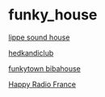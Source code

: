 # funky_house

[lippe sound house](http://lippe-sound-house.stream.laut.fm/lippe-sound-house)

[hedkandiclub](http://hedkandiclub.stream.laut.fm/hedkandiclub)

[funkytown bibahouse](http://funkytown-bibahouse.stream.laut.fm/funkytown-bibahouse)

[Happy Radio France](http://37.187.77.45:9179/stream)

